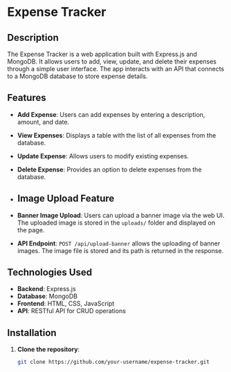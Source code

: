# Expense Tracker

## Description
The Expense Tracker is a web application built with Express.js and MongoDB. It allows users to add, view, update, and delete their expenses through a simple user interface. The app interacts with an API that connects to a MongoDB database to store expense details.

## Features
- **Add Expense**: Users can add expenses by entering a description, amount, and date.
- **View Expenses**: Displays a table with the list of all expenses from the database.
- **Update Expense**: Allows users to modify existing expenses.
- **Delete Expense**: Provides an option to delete expenses from the database.
- ## Image Upload Feature

- **Banner Image Upload**: Users can upload a banner image via the web UI. The uploaded image is stored in the `uploads/` folder and displayed on the page.
- **API Endpoint**: `POST /api/upload-banner` allows the uploading of banner images. The image file is stored and its path is returned in the response.


## Technologies Used
- **Backend**: Express.js
- **Database**: MongoDB
- **Frontend**: HTML, CSS, JavaScript
- **API**: RESTful API for CRUD operations

## Installation

1. **Clone the repository**:
   ```bash
   git clone https://github.com/your-username/expense-tracker.git

